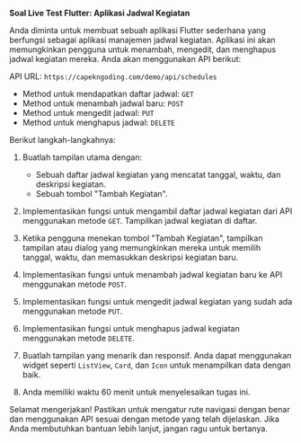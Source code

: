**Soal Live Test Flutter: Aplikasi Jadwal Kegiatan**

Anda diminta untuk membuat sebuah aplikasi Flutter sederhana yang berfungsi sebagai aplikasi manajemen jadwal kegiatan. Aplikasi ini akan memungkinkan pengguna untuk menambah, mengedit, dan menghapus jadwal kegiatan mereka. Anda akan menggunakan API berikut:

API URL: `https://capekngoding.com/demo/api/schedules`
- Method untuk mendapatkan daftar jadwal: `GET`
- Method untuk menambah jadwal baru: `POST`
- Method untuk mengedit jadwal: `PUT`
- Method untuk menghapus jadwal: `DELETE`

Berikut langkah-langkahnya:

1. Buatlah tampilan utama dengan:
   - Sebuah daftar jadwal kegiatan yang mencatat tanggal, waktu, dan deskripsi kegiatan.
   - Sebuah tombol "Tambah Kegiatan".

2. Implementasikan fungsi untuk mengambil daftar jadwal kegiatan dari API menggunakan metode `GET`. Tampilkan jadwal kegiatan di daftar.

3. Ketika pengguna menekan tombol "Tambah Kegiatan", tampilkan tampilan atau dialog yang memungkinkan mereka untuk memilih tanggal, waktu, dan memasukkan deskripsi kegiatan baru.

4. Implementasikan fungsi untuk menambah jadwal kegiatan baru ke API menggunakan metode `POST`.

5. Implementasikan fungsi untuk mengedit jadwal kegiatan yang sudah ada menggunakan metode `PUT`.

6. Implementasikan fungsi untuk menghapus jadwal kegiatan menggunakan metode `DELETE`.

7. Buatlah tampilan yang menarik dan responsif. Anda dapat menggunakan widget seperti `ListView`, `Card`, dan `Icon` untuk menampilkan data dengan baik.

8. Anda memiliki waktu 60 menit untuk menyelesaikan tugas ini.

Selamat mengerjakan! Pastikan untuk mengatur rute navigasi dengan benar dan menggunakan API sesuai dengan metode yang telah dijelaskan. Jika Anda membutuhkan bantuan lebih lanjut, jangan ragu untuk bertanya.
